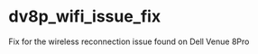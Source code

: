 dv8p_wifi_issue_fix
===================

Fix for the wireless reconnection issue found on Dell Venue 8Pro

